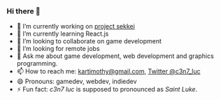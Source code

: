 ### Hi there 👋

<!--
**c3n7/c3n7** is a ✨ _special_ ✨ repository because its `README.md` (this file) appears on your GitHub profile.

Here are some ideas to get you started:
-->

- 🔭 I’m currently working on [project sekkei](https://github.com/c3n7/project-sekkei)
- 🌱 I’m currently learning React.js
- 👯 I’m looking to collaborate on game development
- 🤔 I’m looking for remote jobs
- 💬 Ask me about game development, web development and graphics programming.
- 📫 How to reach me: kartimothy@gmail.com, [Twitter @c3n7_luc](https://twitter.com/c3n7_luc)
- 😄 Pronouns: gamedev, webdev, indiedev
- ⚡ Fun fact: *c3n7 luc* is supposed to pronounced as *Saint Luke*.
